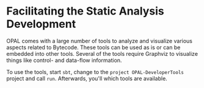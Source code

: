 # Facilitating the Static Analysis Development
OPAL comes with a large number of tools to analyze and visualize various aspects related to Bytecode. These tools can be used as is or can be embedded into other tools. Several of the tools require Graphviz to visualize things like control- and data-flow information.

To use the tools, start `sbt`, change to the `project OPAL-DeveloperTools` project and call `run`. Afterwards, you'll which tools are available.

